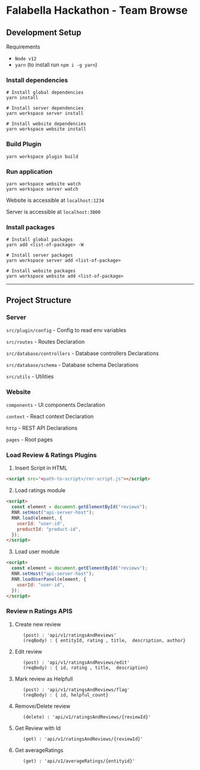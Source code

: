 # Falabella Hackathon - Team Browse

## Development Setup

Requirements

- `Node v12`
- `yarn` (to install run `npm i -g yarn`)

### Install dependencies

```
# Install global dependencies
yarn install

# Install server dependencies
yarn workspace server install

# Install website dependencies
yarn workspace website install
```

### Build Plugin

```
yarn workspace plugin build
```

### Run application

```
yarn workspace website watch
yarn workspace server watch
```

Website is accessible at `localhost:1234`

Server is accessible at `localhost:3000`

### Install packages

```
# Install global packages
yarn add <list-of-package> -W

# Install server packages
yarn workspace server add <list-of-package>

# Install website packages
yarn workspace website add <list-of-package>
```

---

## Project Structure

### Server

`src/plugin/config` - Config to read env variables

`src/routes` - Routes Declaration

`src/database/controllers` - Database controllers Declarations

`src/database/schema` - Database schema Declarations

`src/utils` - Utilities

### Website

`components` - UI components Declaration

`context` - React context Declaration

`http` - REST API Declarations

`pages` - Root pages

### Load Review & Ratings Plugins

1. Insert Script in HTML

```html
<script src="<path-to-script>/rnr-script.js"></script>
```

2. Load ratings module

```html
<script>
  const element = document.getElementById("reviews");
  RNR.setHost("api-server-host");
  RNR.load(element, {
    userId: "user-id",
    productId: "product-id",
  });
</script>
```

3. Load user module

```html
<script>
  const element = document.getElementById("reviews");
  RNR.setHost("api-server-host");
  RNR.loadUserPanel(element, {
    userId: "user-id",
  });
</script>
```

### Review n Ratings APIS

1. Create new review

   ```
      (post) : 'api/v1/ratingsAndReviews'
      (reqBody) : { entityId, rating , title,  description, author}

   ```

2. Edit review

   ```
      (post) : 'api/v1/ratingsAndReviews/edit'
      (reqBody) : { id, rating , title,  description}

   ```

3. Mark review as Helpfull

   ```
      (post) : 'api/v1/ratingsAndReviews/flag'
      (reqBody) : { id, helpful_count}

   ```

4. Remove/Delete review

   ```
      (delete) : 'api/v1/ratingsAndReviews/{reviewId}'
   ```

5. Get Review with Id

   ```
      (get) : 'api/v1/ratingsAndReviews/{reviewId}'

   ```

6. Get averageRatings

   ```
      (get) : 'api/v1/averageRatings/{entityid}'

   ```
